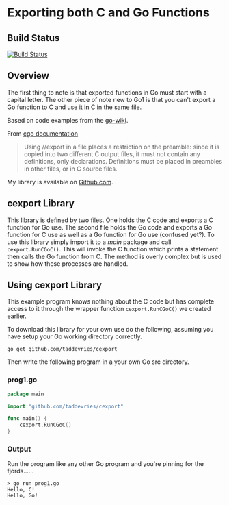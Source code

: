 # Exporting both C and Go Functions

## Build Status
[![Build Status](https://drone.io/github.com/taddevries/cexport/status.png)](https://drone.io/github.com/taddevries/cexport/latest)

## Overview
The first thing to note is that exported functions in Go must start with a capital letter. The other piece of note new to Go1 is that you can't export a Go function to C and use it in C in the same file. 

Based on code examples from the [go-wiki][3].

From [cgo documentation][1]

> Using //export in a file places a restriction on the preamble: since it is copied into two different C output files, it must not contain any definitions, only declarations. Definitions must be placed in preambles in other files, or in C source files.

My library is available on [Github.com][2].

## cexport Library
This library is defined by two files. One holds the C code and exports a C function for Go use. The second file holds the Go code and exports a Go function for C use as well as a Go function for Go use (confused yet?). To use this library simply import it to a *main* package and call `cexport.RunCGoC()`. This will invoke the C function which prints a statement then calls the Go function from C. The method is overly complex but is used to show how these processes are handled.

## Using cexport Library
This example program knows nothing about the C code but has complete access to it through the wrapper function `cexport.RunCGoC()` we created earlier.

To download this library for your own use do the following, assuming you have setup your Go working directory correctly.

	go get github.com/taddevries/cexport

Then write the following program in a your own Go src directory.

### prog1.go

```go
package main

import "github.com/taddevries/cexport"

func main() {
    cexport.RunCGoC()
}
```

### Output
Run the program like any other Go program and you're pinning for the fjords......

    > go run prog1.go
    Hello, C!
    Hello, Go!

[1]: http://golang.org/cmd/cgo/ "Command cgo"
[2]: https://github.com/taddevries/cexport
[3]: https://code.google.com/p/go-wiki/wiki/cgo


<!-- rBqBkZXgqodTVH6ncXY5 -->
